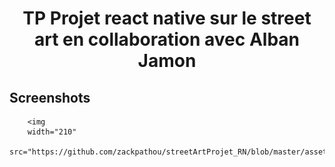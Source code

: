 
<h1 align="center">
TP Projet react native sur le street art en collaboration avec Alban Jamon
</h1>

## Screenshots


		<img
		width="210"
		src="https://github.com/zackpathou/streetArtProjet_RN/blob/master/assets/images/git/streetArt.jpeg">

